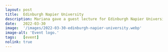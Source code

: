 ```yaml
---
layout: post
title:  Edinburgh Napier University
description: Mariana gave a guest lecture for Edinburgh Napier University in March titled Enhanced Audio Description - Creative Accessibility through Sound Design. 
date:   2022-03-30
image:  '/images/2022-03-30-edinburgh-napier-university.webp'
image-alt: 'Event logo.'
tags:   [event]
nolink: true
---
```


